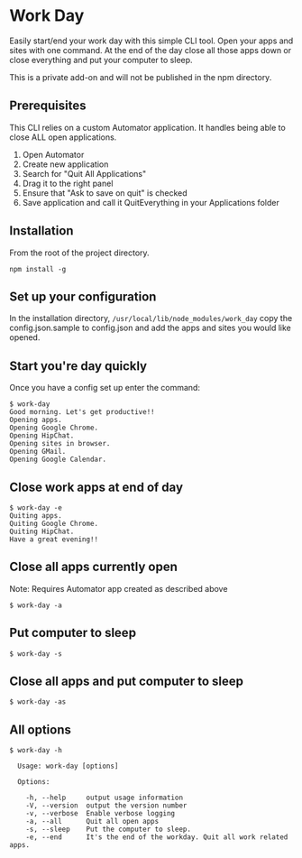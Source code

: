# Work Day

Easily start/end your work day with this simple CLI tool.  Open your apps and sites with one command.  At the end of the day close all those apps down or close everything and put your computer to sleep.

This is a private add-on and will not be published in the npm directory.

## Prerequisites

This CLI relies on a custom Automator application.  It handles being able to close ALL open applications.

1. Open Automator
2. Create new application
3. Search for "Quit All Applications"
4. Drag it to the right panel
5. Ensure that "Ask to save on quit" is checked
6. Save application and call it QuitEverything in your Applications folder  

## Installation

From the root of the project directory.

```
npm install -g
```

## Set up your configuration

In the installation directory, `/usr/local/lib/node_modules/work_day` copy the config.json.sample to config.json and add the apps and sites you would like opened.

## Start you're day quickly

Once you have a config set up enter the command:

```
$ work-day
Good morning. Let's get productive!!
Opening apps.
Opening Google Chrome.
Opening HipChat.
Opening sites in browser.
Opening GMail.
Opening Google Calendar.
```

## Close work apps at end of day

```
$ work-day -e
Quiting apps.
Quiting Google Chrome.
Quiting HipChat.
Have a great evening!!
```

## Close all apps currently open

Note: Requires Automator app created as described above

```
$ work-day -a
```

## Put computer to sleep

```
$ work-day -s
```

## Close all apps and put computer to sleep

```
$ work-day -as
```

## All options

```
$ work-day -h

  Usage: work-day [options]

  Options:

    -h, --help     output usage information
    -V, --version  output the version number
    -v, --verbose  Enable verbose logging
    -a, --all      Quit all open apps
    -s, --sleep    Put the computer to sleep.
    -e, --end      It's the end of the workday. Quit all work related apps.
```